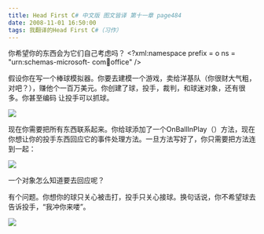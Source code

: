 ```yaml
---
title: Head First C# 中文版 图文皆译 第十一章 page484
date: 2008-11-01 16:50:00
tags: 我翻译的Head First C#（习作）
---
```

你希望你的东西会为它们自己考虑吗？  <?xml:namespace prefix = o ns = "urn:schemas-microsoft-
com:office:office" />

假设你在写一个棒球模拟器。你要去建模一个游戏，卖给洋基队（你很财大气粗，对吧？），赚他个一百万美元。你创建了球，投手，裁判，和球迷对象，还有很多。你甚至编码
让投手可以抓球。

![](https://p-blog.csdn.net/images/p_blog_csdn_net/cuipengfei1/EntryImages/20081101/%E6%88%AA%E5%9B%BE02.jpg)

现在你需要把所有东西联系起来。你给球添加了一个OnBallInPlay（）方法，现在你想让你的投手东西回应它的事件处理方法。一旦方法写好了，你只需要把方法连
到一起：

![](https://p-blog.csdn.net/images/p_blog_csdn_net/cuipengfei1/EntryImages/20081101/%E6%88%AA%E5%9B%BE03.jpg)

一个对象怎么知道要去回应呢？

有个问题。你想你的球只关心被击打，投手只关心接球。换句话说，你不希望球去告诉投手，“我冲你来喽”。

![](https://p-blog.csdn.net/images/p_blog_csdn_net/cuipengfei1/EntryImages/20081101/%E6%88%AA%E5%9B%BE04.jpg)



